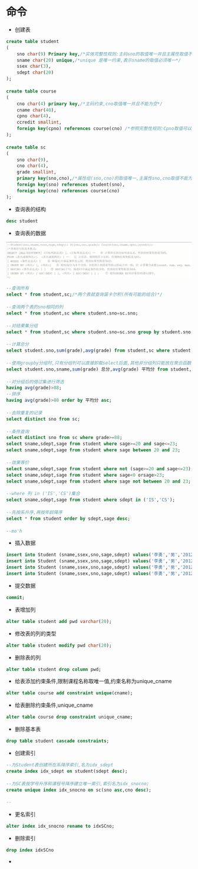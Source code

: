 # 命令

- 创建表

```sql
create table student
(
    sno char(9) Primary key,/*实体完整性规则:主码sno的取值唯一并且主属性取值不能是空值NULL*/
    sname char(20) unique,/*unique 是唯一约束,表示sname的取值必须唯一*/
    ssex char(3),
    sdept char(20)
);

create table course
(
	cno char(4) primary key,/*主码约束,cno取值唯一并且不能为空*/
    cname char(40),
    cpno char(4),
    ccredit smallint,
    foreign key(cpno) references course(cno) /*参照完整性规则:Cpno取值可以是空值NULL或者等于被参照表course的cno的某个值*/ 
);

create table sc
(
	sno char(9),
    cno char(4),
    grade smallint,
    primary key(sno,cno),/*属性组(sno,cno)的取值唯一,主属性sno,cno取值不能为空*/
    foreign key(sno) references student(sno),
    foreign key(cno) references course(cno)
);

```

- 查询表的结构

```sql
desc student
```

- 查询表的数据

<img src="assets/image-20230502144934136.png" alt="image-20230502144934136" style="zoom:150%;" />

```sql
--查询所有
select * from student,sc;/*两个表就查询笛卡尔积(所有可能的组合)*/

--查询两个表的sno相同的列
select * from student,sc where student.sno=sc.sno;

--对结果集分组
select * from student,sc where student.sno=sc.sno group by student.sno;

--计算总分
select student.sno,sum(grade),avg(grade) from student,sc where student.sno=sc.sno group by student.sno;

--使用groupby分组时,只有分组列可以直接卸载select后面,其他非分组列只能放在聚合函数中
select student.sno,sname,sum(grade) 总分,avg(grade) 平均分 from student,sc where student.sno=sc.sno group by student.sno,sname;

--对分组后的借过集进行筛选
having avg(grade)>88;
--排序
having avg(grade)>80 order by 平均分 asc;

--去除重复的记录
select distinct sno from sc;

--条件查询
select distinct sno from sc where grade>=88;
select sname,sdept,sage from student where sage>=20 and sage<=23;
select sname,sdept,sage from student where sage between 20 and 23;

--效果等价
select sname,sdept,sage from student where not (sage>=20 and sage<=23);
select sname,sdept,sage from student where sage<0 orsage>23;
select sname,sdept,sage from student where sage not between 20 and 23;

--where 列 in ('IS','CS')集合
select sname,sdept,sage from student where sdept in ('IS','CS');

--先按系升序,再按年龄降序
select * from student order by sdept,sage desc;

--mo'h

```

- 插入数据

```sql
insert into Student (sname,ssex,sno,sage,sdept) values('李勇','男','201215121',20,'CS');
insert into Student (sname,ssex,sno,sage,sdept) values('李勇','男','201215121',20,'CS');
insert into Student (sname,ssex,sno,sage,sdept) values('李勇','男','201215121',20,'CS');
insert into Student (sname,ssex,sno,sage,sdept) values('李勇','男','201215121',20,'CS');
```

- 提交数据

```sql
commit;
```

- 表增加列

```sql
alter table student add pwd varchar(20);
```

- 修改表的列的类型

```sql
alter table student modify pwd char(20);
```

- 删除表的列

```sql
alter table student drop column pwd;
```

- 给表添加约束条件,限制课程名称取唯一值,约束名称为unique_cname

```sql
alter table course add constraint unique(cname);
```

- 给表删除约束条件,unique_cname

```sql
alter table course drop constraint unique_cname;
```

- 删除基本表

```sql
drop table student cascade constraints;
```

- 创建索引

```sql
--为Student表创建所在系降序索引,名为idx_sdept
create index idx_sdept on student(sdept desc);

--为SC表按学号升序和课程号降序建立唯一索引,索引名为idx_snocno;
create unique index idx_snocno on sc(sno asc,cno desc);

--
```

- 更名索引

```sql
alter index idx_snocno rename to idxSCno;
```

- 删除索引

```sql
drop index idxSCno
```

- 








































































































































